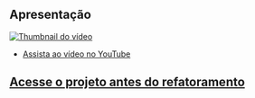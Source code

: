 ## Apresentação
[![Thumbnail do vídeo](https://img.youtube.com/vi/INSERIR_ID/0.jpg)](https://www.youtube.com/watch?v=INSERIR_ID)
- [Assista ao vídeo no YouTube](https://www.youtube.com/watch?v=INSERIR_ID)

## [Acesse o projeto antes do refatoramento](https://github.com/qu4resm4/Task-List-IONIC)
